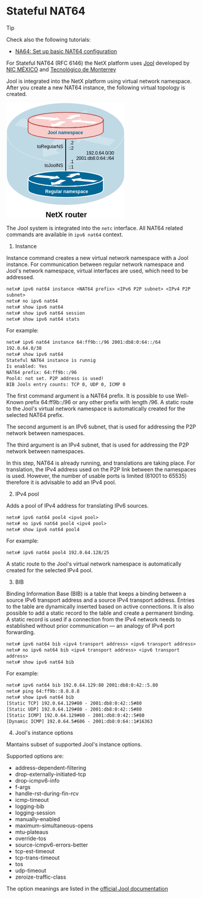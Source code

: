 # Stateful NAT64 

> [!TIP]
> Check also the following tutorials:
> * [NA64: Set up basic NAT64 configuration](~/tutorials/nat64/basic-na64.md)

For Stateful NAT64 (RFC 6146) the NetX platform uses [Jool](https://www.jool.mx) developed by [NIC MÉXICO](https://www.nicmexico.mx/) and [Tecnológico de Monterrey](https://tec.mx)

Jool is integrated into the NetX platform using virtual network namespace. After you create a new NAT64 instance, the following virtual topology is created. 

![topology](figs/jool-ns-topo.png)

The Jool system is integrated into the `netc` interface. 
All NAT64 related commands are available in `ipv6 nat64` context. 

1. Instance

Instance command creates a new virtual network namespace with a Jool instance. For communication between regular network namespace and Jool's network namespace, virtual interfaces are used, which need to be addressed.

```
netx# ipv6 nat64 instance <NAT64 prefix> <IPv6 P2P subnet> <IPv4 P2P subnet>
netx# no ipv6 nat64
netx# show ipv6 nat64
netx# show ipv6 nat64 session
netx# show ipv6 nat64 stats
```
For example:

```
netx# ipv6 nat64 instance 64:ff9b::/96 2001:db8:0:64::/64 192.0.64.0/30
netx# show ipv6 nat64 
Stateful NAT64 instance is runnig
Is enabled: Yes
NAT64 prefix: 64:ff9b::/96
Pool4: not set. P2P address is used!
BIB Jools entry counts: TCP 0, UDP 0, ICMP 0
```

The first command argument is a NAT64 prefix. It is possible to use Well-Known prefix 64:ff9b::/96 or any other prefix with length /96.
A static route to the Jool's virtual network namespace is automatically created for the selected NAT64 prefix.

The second argument is an IPv6 subnet, that is used for addressing the P2P network between namespaces.

The third argument is an IPv4 subnet, that is used for addressing the P2P network between namespaces.

In this step, NAT64 is already running, and translations are taking place. For translation, the IPv4 address used on the P2P link between the namespaces is used. However, the number of usable ports is limited (61001 to 65535) therefore it is advisable to add an IPv4 pool.

2. IPv4 pool

Adds a pool of IPv4 address for translating IPv6 sources.

```
netx# ipv6 nat64 pool4 <ipv4 pool>
netx# no ipv6 nat64 pool4 <ipv4 pool>
netx# show ipv6 nat64 pool4
```

For example:

```
netx# ipv6 nat64 pool4 192.0.64.128/25
```

A static route to the Jool's virtual network namespace is automatically created for the selected IPv4 pool.

3. BIB

Binding Information Base (BIB) is a table that keeps a binding between a source IPv6 transport address and a source IPv4 transport address. Entries to the table are dynamically inserted based on active connections. It is also possible to add a static record to the table and create a permanent binding. A static record is used if a connection from the IPv4 network needs to established without prior communication — an analogy of IPv4 port forwarding.

```
netx# ipv6 nat64 bib <ipv4 transport address> <ipv6 transport address>
netx# no ipv6 nat64 bib <ipv4 transport address> <ipv6 transport address>
netx# show ipv6 nat64 bib 
```
For example:

```
netx# ipv6 nat64 bib 192.0.64.129:80 2001:db8:0:42::5.80
netx# ping 64:ff9b::8.8.8.8
netx# show ipv6 nat64 bib
[Static TCP] 192.0.64.129#80 - 2001:db8:0:42::5#80
[Static UDP] 192.0.64.129#80 - 2001:db8:0:42::5#80
[Static ICMP] 192.0.64.129#80 - 2001:db8:0:42::5#80
[Dynamic ICMP] 192.0.64.5#606 - 2001:db8:0:64::1#16363
``` 

4. Jool's instance options

Mantains subset of supported Jool's instance options. 

Supported options are:

* address-dependent-filtering 
* drop-externally-initiated-tcp 
* drop-icmpv6-info     
* f-args               
* handle-rst-during-fin-rcv 
* icmp-timeout         
* logging-bib          
* logging-session      
* manually-enabled     
* maximum-simultaneous-opens 
* mtu-plateaus         
* override-tos         
* source-icmpv6-errors-better 
* tcp-est-timeout      
* tcp-trans-timeout    
* tos                  
* udp-timeout          
* zeroize-traffic-class 

The option meanings are listed in the [official Jool documentation](https://www.jool.mx/en/usr-flags-global.html)

